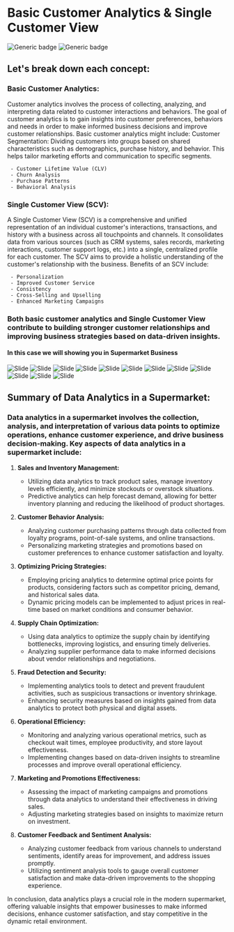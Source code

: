 # Basic Customer Analytics & Single Customer View
![Generic badge](https://img.shields.io/badge/Concept-red) ![Generic badge](https://img.shields.io/badge/Presentation-Gold)
## Let's break down each concept:

### Basic Customer Analytics:
Customer analytics involves the process of collecting, analyzing, and interpreting data related to customer interactions and behaviors. The goal of customer analytics is to gain insights into customer preferences, behaviors and needs in order to make informed business decisions and improve customer relationships. Basic customer analytics might include:
Customer Segmentation: Dividing customers into groups based on shared characteristics such as demographics, purchase history, and behavior. This helps tailor marketing efforts and communication to specific segments.

     - Customer Lifetime Value (CLV)
     - Churn Analysis
     - Purchase Patterns
     - Behavioral Analysis

### Single Customer View (SCV):
A Single Customer View (SCV) is a comprehensive and unified representation of an individual customer's interactions, transactions, and history with a business across all touchpoints and channels. It consolidates data from various sources (such as CRM systems, sales records, marketing interactions, customer support logs, etc.) into a single, centralized profile for each customer. The SCV aims to provide a holistic understanding of the customer's relationship with the business.
Benefits of an SCV include:

     - Personalization
     - Improved Customer Service
     - Consistency
     - Cross-Selling and Upselling
     - Enhanced Marketing Campaigns

### Both basic customer analytics and Single Customer View contribute to building stronger customer relationships and improving business strategies based on data-driven insights.

#### In this case we will showing you in Supermarket Business
![Slide](https://github.com/Superbom99/MADT8101-SEMINAR-IN-ADVANCED-ANALYTICS/blob/4f2f8c9de40082194512d6e2b3ab0003a8a3eb2f/Workshop%202%20-%20Basic%20Customer%20Analytics%20%26%20Customer%20Single%20View/IMAGE/page_001.jpg)
![Slide](https://github.com/Superbom99/MADT8101-SEMINAR-IN-ADVANCED-ANALYTICS/blob/4f2f8c9de40082194512d6e2b3ab0003a8a3eb2f/Workshop%202%20-%20Basic%20Customer%20Analytics%20%26%20Customer%20Single%20View/IMAGE/page_002.jpg)
![Slide](https://github.com/Superbom99/MADT8101-SEMINAR-IN-ADVANCED-ANALYTICS/blob/4f2f8c9de40082194512d6e2b3ab0003a8a3eb2f/Workshop%202%20-%20Basic%20Customer%20Analytics%20%26%20Customer%20Single%20View/IMAGE/page_003.jpg)
![Slide](https://github.com/Superbom99/MADT8101-SEMINAR-IN-ADVANCED-ANALYTICS/blob/4f2f8c9de40082194512d6e2b3ab0003a8a3eb2f/Workshop%202%20-%20Basic%20Customer%20Analytics%20%26%20Customer%20Single%20View/IMAGE/page_004.jpg)
![Slide](https://github.com/Superbom99/MADT8101-SEMINAR-IN-ADVANCED-ANALYTICS/blob/4f2f8c9de40082194512d6e2b3ab0003a8a3eb2f/Workshop%202%20-%20Basic%20Customer%20Analytics%20%26%20Customer%20Single%20View/IMAGE/page_005.jpg)
![Slide](https://github.com/Superbom99/MADT8101-SEMINAR-IN-ADVANCED-ANALYTICS/blob/4f2f8c9de40082194512d6e2b3ab0003a8a3eb2f/Workshop%202%20-%20Basic%20Customer%20Analytics%20%26%20Customer%20Single%20View/IMAGE/page_006.jpg)
![Slide](https://github.com/Superbom99/MADT8101-SEMINAR-IN-ADVANCED-ANALYTICS/blob/4f2f8c9de40082194512d6e2b3ab0003a8a3eb2f/Workshop%202%20-%20Basic%20Customer%20Analytics%20%26%20Customer%20Single%20View/IMAGE/page_007.jpg)
![Slide](https://github.com/Superbom99/MADT8101-SEMINAR-IN-ADVANCED-ANALYTICS/blob/4f2f8c9de40082194512d6e2b3ab0003a8a3eb2f/Workshop%202%20-%20Basic%20Customer%20Analytics%20%26%20Customer%20Single%20View/IMAGE/page_008.jpg)
![Slide](https://github.com/Superbom99/MADT8101-SEMINAR-IN-ADVANCED-ANALYTICS/blob/4f2f8c9de40082194512d6e2b3ab0003a8a3eb2f/Workshop%202%20-%20Basic%20Customer%20Analytics%20%26%20Customer%20Single%20View/IMAGE/page_009.jpg)
![Slide](https://github.com/Superbom99/MADT8101-SEMINAR-IN-ADVANCED-ANALYTICS/blob/4f2f8c9de40082194512d6e2b3ab0003a8a3eb2f/Workshop%202%20-%20Basic%20Customer%20Analytics%20%26%20Customer%20Single%20View/IMAGE/page_010.jpg)
![Slide](https://github.com/Superbom99/MADT8101-SEMINAR-IN-ADVANCED-ANALYTICS/blob/4f2f8c9de40082194512d6e2b3ab0003a8a3eb2f/Workshop%202%20-%20Basic%20Customer%20Analytics%20%26%20Customer%20Single%20View/IMAGE/page_011.jpg)
![Slide](https://github.com/Superbom99/MADT8101-SEMINAR-IN-ADVANCED-ANALYTICS/blob/4f2f8c9de40082194512d6e2b3ab0003a8a3eb2f/Workshop%202%20-%20Basic%20Customer%20Analytics%20%26%20Customer%20Single%20View/IMAGE/page_012.jpg)

## Summary of Data Analytics in a Supermarket:

### Data analytics in a supermarket involves the collection, analysis, and interpretation of various data points to optimize operations, enhance customer experience, and drive business decision-making. Key aspects of data analytics in a supermarket include:

1. **Sales and Inventory Management:**
   - Utilizing data analytics to track product sales, manage inventory levels efficiently, and minimize stockouts or overstock situations.
   - Predictive analytics can help forecast demand, allowing for better inventory planning and reducing the likelihood of product shortages.

2. **Customer Behavior Analysis:**
   - Analyzing customer purchasing patterns through data collected from loyalty programs, point-of-sale systems, and online transactions.
   - Personalizing marketing strategies and promotions based on customer preferences to enhance customer satisfaction and loyalty.

3. **Optimizing Pricing Strategies:**
   - Employing pricing analytics to determine optimal price points for products, considering factors such as competitor pricing, demand, and historical sales data.
   - Dynamic pricing models can be implemented to adjust prices in real-time based on market conditions and consumer behavior.

4. **Supply Chain Optimization:**
   - Using data analytics to optimize the supply chain by identifying bottlenecks, improving logistics, and ensuring timely deliveries.
   - Analyzing supplier performance data to make informed decisions about vendor relationships and negotiations.

5. **Fraud Detection and Security:**
   - Implementing analytics tools to detect and prevent fraudulent activities, such as suspicious transactions or inventory shrinkage.
   - Enhancing security measures based on insights gained from data analytics to protect both physical and digital assets.

6. **Operational Efficiency:**
   - Monitoring and analyzing various operational metrics, such as checkout wait times, employee productivity, and store layout effectiveness.
   - Implementing changes based on data-driven insights to streamline processes and improve overall operational efficiency.

7. **Marketing and Promotions Effectiveness:**
   - Assessing the impact of marketing campaigns and promotions through data analytics to understand their effectiveness in driving sales.
   - Adjusting marketing strategies based on insights to maximize return on investment.

8. **Customer Feedback and Sentiment Analysis:**
   - Analyzing customer feedback from various channels to understand sentiments, identify areas for improvement, and address issues promptly.
   - Utilizing sentiment analysis tools to gauge overall customer satisfaction and make data-driven improvements to the shopping experience.

In conclusion, data analytics plays a crucial role in the modern supermarket, offering valuable insights that empower businesses to make informed decisions, enhance customer satisfaction, and stay competitive in the dynamic retail environment.
